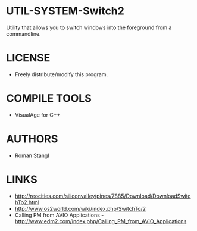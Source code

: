 # UTIL-SYSTEM-Switch2
Utility that allows you to switch windows into the foreground from a commandline. 

LICENSE
===============
* Freely distribute/modify this program.

COMPILE TOOLS
===============
* VisualAge for C++
 
AUTHORS
===============
* Roman Stangl

LINKS
===============
* http://reocities.com/siliconvalley/pines/7885/Download/DownloadSwitchTo2.html
* http://www.os2world.com/wiki/index.php/SwitchTo/2
* Calling PM from AVIO Applications - http://www.edm2.com/index.php/Calling_PM_from_AVIO_Applications
